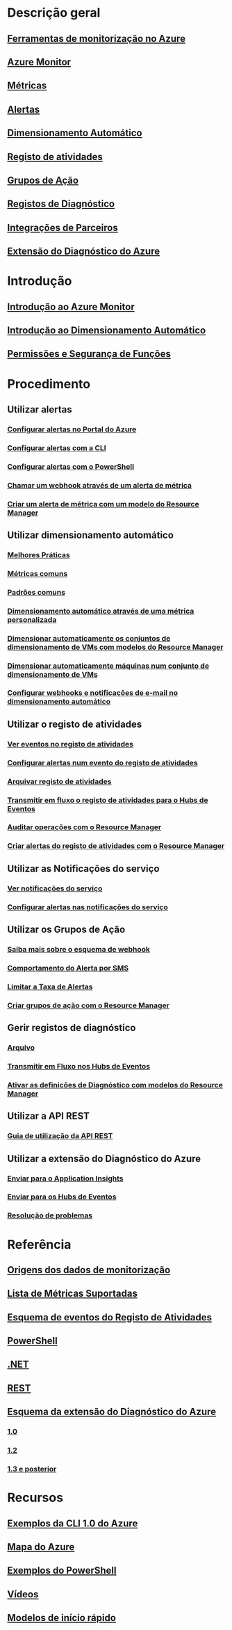# Descrição geral
## [Ferramentas de monitorização no Azure](monitoring-overview.md)
## [Azure Monitor](monitoring-overview-azure-monitor.md)
## [Métricas](monitoring-overview-metrics.md)
## [Alertas](monitoring-overview-alerts.md)
## [Dimensionamento Automático](monitoring-overview-autoscale.md)
## [Registo de atividades](monitoring-overview-activity-logs.md)
## [Grupos de Ação](monitoring-action-groups.md)
## [Registos de Diagnóstico](monitoring-overview-of-diagnostic-logs.md)
## [Integrações de Parceiros](monitoring-partners.md)
## [Extensão do Diagnóstico do Azure](azure-diagnostics.md)


# Introdução
## [Introdução ao Azure Monitor](monitoring-get-started.md)
## [Introdução ao Dimensionamento Automático](monitoring-autoscale-get-started.md)
## [Permissões e Segurança de Funções](monitoring-roles-permissions-security.md)


# Procedimento
## Utilizar alertas
### [Configurar alertas no Portal do Azure](insights-alerts-portal.md)
### [Configurar alertas com a CLI](insights-alerts-command-line-interface.md)
### [Configurar alertas com o PowerShell](insights-alerts-powershell.md)
### [Chamar um webhook através de um alerta de métrica](insights-webhooks-alerts.md)
### [Criar um alerta de métrica com um modelo do Resource Manager](monitoring-enable-alerts-using-template.md)
## Utilizar dimensionamento automático
### [Melhores Práticas](insights-autoscale-best-practices.md)
### [Métricas comuns](insights-autoscale-common-metrics.md)
### [Padrões comuns](monitoring-autoscale-common-scale-patterns.md)
### [Dimensionamento automático através de uma métrica personalizada](monitoring-autoscale-scale-by-custom-metric.md)
### [Dimensionar automaticamente os conjuntos de dimensionamento de VMs com modelos do Resource Manager](insights-advanced-autoscale-virtual-machine-scale-sets.md)
### [Dimensionar automaticamente máquinas num conjunto de dimensionamento de VMs](../virtual-machine-scale-sets/virtual-machine-scale-sets-windows-autoscale.md?toc=%2fazure%2fmonitoring-and-diagnostics%2ftoc.json)
### [Configurar webhooks e notificações de e-mail no dimensionamento automático](insights-autoscale-to-webhook-email.md)
## Utilizar o registo de atividades
### [Ver eventos no registo de atividades](../azure-resource-manager/resource-group-audit.md?toc=%2fazure%2fmonitoring-and-diagnostics%2ftoc.json)
### [Configurar alertas num evento do registo de atividades](monitoring-activity-log-alerts.md)
### [Arquivar registo de atividades](monitoring-archive-activity-log.md)
### [Transmitir em fluxo o registo de atividades para o Hubs de Eventos](monitoring-stream-activity-logs-event-hubs.md)
### [Auditar operações com o Resource Manager](../azure-resource-manager/resource-group-audit.md?toc=%2fazure%2fmonitoring-and-diagnostics%2ftoc.json)
### [Criar alertas do registo de atividades com o Resource Manager](monitoring-create-activity-log-alerts-with-resource-manager-template.md)
## Utilizar as Notificações do serviço
### [Ver notificações do serviço](monitoring-service-notifications.md)
### [Configurar alertas nas notificações do serviço](monitoring-activity-log-alerts-on-service-notifications.md)
## Utilizar os Grupos de Ação
### [Saiba mais sobre o esquema de webhook](monitoring-activity-log-alerts-webhook.md)
### [Comportamento do Alerta por SMS](monitoring-sms-alert-behavior.md)
### [Limitar a Taxa de Alertas](monitoring-alerts-rate-limiting.md)
### [Criar grupos de ação com o Resource Manager](monitoring-create-action-group-with-resource-manager-template.md)
## Gerir registos de diagnóstico
### [Arquivo](monitoring-archive-diagnostic-logs.md)
### [Transmitir em Fluxo nos Hubs de Eventos](monitoring-stream-diagnostic-logs-to-event-hubs.md)
### [Ativar as definições de Diagnóstico com modelos do Resource Manager](monitoring-enable-diagnostic-logs-using-template.md)
## Utilizar a API REST
### [Guia de utilização da API REST](monitoring-rest-api-walkthrough.md)
## Utilizar a extensão do Diagnóstico do Azure
### [Enviar para o Application Insights](azure-diagnostics-configure-application-insights.md)
### [Enviar para os Hubs de Eventos](azure-diagnostics-streaming-event-hubs.md)
### [Resolução de problemas](azure-diagnostics-troubleshooting.md)

# Referência
## [Origens dos dados de monitorização](monitoring-data-sources.md)
## [Lista de Métricas Suportadas](monitoring-supported-metrics.md)
## [Esquema de eventos do Registo de Atividades](monitoring-activity-log-schema.md)
## [PowerShell](/powershell/module/azurerm.insights)
## [.NET](https://msdn.microsoft.com/library/azure/dn802153)
## [REST](/rest/api/monitor/)
## [Esquema da extensão do Diagnóstico do Azure](azure-diagnostics-schema.md)
### [1.0](azure-diagnostics-schema-1dot0.md)
### [1.2](azure-diagnostics-schema-1dot2.md)
### [1.3 e posterior](azure-diagnostics-schema-1dot3-and-later.md)

# Recursos
## [Exemplos da CLI 1.0 do Azure](insights-cli-samples.md)
## [Mapa do Azure](https://azure.microsoft.com/roadmap/?category=monitoring-management)
## [Exemplos do PowerShell](insights-powershell-samples.md)
## [Vídeos](https://azure.microsoft.com/resources/videos/index/?services=monitor)
## [Modelos de início rápido](https://azure.microsoft.com/en-us/resources/templates/?resourceType=Microsoft.Insights)
